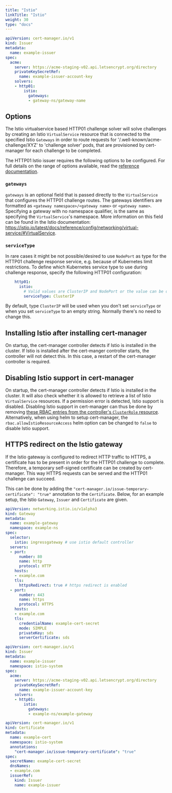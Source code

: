 ```yaml
---
title: "Istio"
linkTitle: "Istio"
weight: 30
type: "docs"
---
```


```yaml
apiVersion: cert-manager.io/v1
kind: Issuer
metadata:
  name: example-issuer
spec:
  acme:
    server: https://acme-staging-v02.api.letsencrypt.org/directory
    privateKeySecretRef:
      name: example-issuer-account-key
    solvers:
    - http01:
        istio:
          gateways:
          - gateway-ns/gateway-name
```

## Options

The Istio virtualservice based HTTP01 challenge solver will solve challenges by creating an
Istio `VirtualService` resource that is connected to the specified Istio `Gateways` in order to
route requests for '/.well-known/acme-challenge/XYZ' to 'challenge solver' pods, that are 
provisioned by cert-manager for each challenge to be completed.

The HTTP01 Istio issuer requires the following options to be configured. For full details on
the range of options available, read the [reference
documentation](../../../../reference/api-docs/#acme.cert-manager.io/v1.ACMEChallengeSolverHTTP01Istio).

### `gateways`

`gateways` is an optional field that is passed directly to the `VirtualService` that configures the HTTP01 challenge routes.
The gateways identifiers are formatted as `<gateway namespace>/<gateway name>` or `<gateway name>`.
Specifying a gateway with no namespace qualifier, is the same as specifying the `VirtualService`'s namespace.
More information on this field can be found in the Istio documentation:
https://istio.io/latest/docs/reference/config/networking/virtual-service/#VirtualService.

<!---
### `podTemplate`

You may wish to change or add to the labels and annotations of solver pods.
These can be configured under the `metadata` field under `podTemplate`.

Similarly, you can set the `nodeSelector`, tolerations and affinity of solver
pods by configuring under the `spec` field of the `podTemplate`. No other
spec fields can be edited.

An example of how you could configure the template is as so:

```yaml
apiVersion: cert-manager.io/v1
kind: Issuer
metadata:
  name: ...
spec:
  acme:
    server: ...
    privateKeySecretRef:
      name: ...
    solvers:
    - http01:
        istio:
          gateways: ...
          podTemplate:
            metadata:
              labels:
                foo: "bar"
                env: "prod"
            spec:
              nodeSelector:
                bar: baz
```
-->

### `serviceType`

In rare cases it might be not possible/desired to use `NodePort` as type for the
HTTP01 challenge response service, e.g. because of Kubernetes limit
restrictions. To define which Kubernetes service type to use during challenge
response, specify the following HTTP01 configuration:

```yaml
    http01:
      istio:
        # Valid values are ClusterIP and NodePort or the value can be omitted
        serviceType: ClusterIP
```

By default, type `ClusterIP` will be used when you don't set `serviceType` or when
you set `serviceType` to an empty string. Normally there's no need to change this.

## Installing Istio after installing cert-manager

On startup, the cert-manager controller detects if Istio is installed in the cluster. If Istio
is installed after the cert-manger controller starts, the controller will not detect this. In this case,
a restart of the cert-manager controller is required.

## Disabling Istio support in cert-manager

On startup, the cert-manager controller detects if Istio is installed in the cluster. It will also
check whether it is allowed to retrieve a list of Istio `VirtualService` resources. If a permission
error is detected, Istio support is disabled. Disabling Istio support in cert-manager can thus be
done by removing [these RBAC entries from the controller's `ClusterRole` resource](https://github.com/jetstack/cert-manager/blob/7ff54e61e97cf622a7a1f4cee141f8773daafd8b/deploy/charts/cert-manager/templates/rbac.yaml#L226-L233).
Alternatively, when using helm to setup cert-manager, the `rbac.allowIstioResourceAccess` helm
option can be changed to `false` to disable Istio support.

## HTTPS redirect on the Istio gateway

If the Istio gateway is configured to redirect HTTP traffic to HTTPS, a certificate has to be present
in order for the HTTP01 challenge to complete. Therefore, a temporary self-signed certificate can
be created by cert-manager. This way HTTPS requests can be served and the HTTP01 challenge can succeed.

This can be done by adding the `"cert-manager.io/issue-temporary-certificate": "true"` annotation to
the `Certificate`. Below, for an example setup, the Istio `Gateway`, `Issuer` and `Certificate` are given.

```yaml
apiVersion: networking.istio.io/v1alpha3
kind: Gateway
metadata:
  name: example-gateway
  namespace: example-ns
spec:
  selector:
    istio: ingressgateway # use istio default controller
  servers:
  - port:
      number: 80
      name: http
      protocol: HTTP
    hosts:
    - example.com
    tls:
      httpsRedirect: true # https redirect is enabled
  - port:
      number: 443
      name: https
      protocol: HTTPS
    hosts:
    - example.com
    tls:
      credentialName: example-cert-secret
      mode: SIMPLE
      privateKey: sds
      serverCertificate: sds
```

```yaml
apiVersion: cert-manager.io/v1
kind: Issuer
metadata:
  name: example-issuer
  namespace: istio-system
spec:
  acme:
    server: https://acme-staging-v02.api.letsencrypt.org/directory
    privateKeySecretRef:
      name: example-issuer-account-key
    solvers:
    - http01:
        istio:
          gateways:
          - example-ns/example-gateway
```

```yaml
apiVersion: cert-manager.io/v1
kind: Certificate
metadata:
  name: example-cert
  namespace: istio-system
  annotations:
    "cert-manager.io/issue-temporary-certificate": "true"
spec:
  secretName: example-cert-secret
  dnsNames:
  - example.com
  issuerRef:
    kind: Issuer
    name: example-issuer
```

